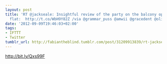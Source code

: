 ```yaml
---
layout: post
title: 'RT @jackseale: Insightful review of the party on the balcony opposite someone''s
  flat:  http://t.co/WbH9Y82Z /via @grammar_puss @amwii @gracedent @olibeale'
date: '2012-09-09T19:46:03+02:00'
tags:
- IFTTT
- Twitter
tumblr_url: http://fabiantheblind.tumblr.com/post/31209913839/rt-jackseale-insightful-review-of-the-party-on-the
---
```

http://bit.ly/Qxs99F
